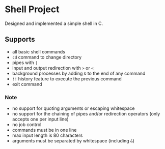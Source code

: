# Shell Project

Designed and implemented a simple shell in C.

## Supports

- all basic shell commands
- `cd` command to change directory
- pipes with `|`
- input and output redirection with `>` or `<`
- background processes by adding `&` to the end of any command
- `!!` history feature to execute the previous command
- exit command

### Note

- no support for quoting arguments or escaping whitespace
- no support for the chaining of pipes and/or redirection operators (only accepts one per input line)
- no job control
- commands must be in one line
- max input length is 80 characters
- arguments must be separated by whitespace (including `&`)
